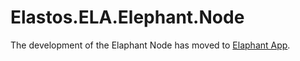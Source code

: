 # Elastos.ELA.Elephant.Node

The development of the Elaphant Node has moved to [Elaphant App](https://github.com/elaphantapp/ElaphantNode).